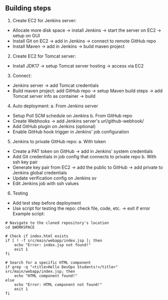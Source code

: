 ## Building steps

1. Create EC2 for Jenkins server:

- Allocate more disk space -> install Jenkins -> start the server on EC2 -> setup on GUI
- Install Git on EC2 -> add in Jenkins -> connect to remote GitHub repo
- Install Maven -> add in Jenkins -> build maven project

2. Create EC2 for Tomcat server:

- Install JDK17 -> setup Tomcat server hosting -> access via EC2

3. Connect:

- Jenkins server -> add Tomcat credentials
- Build maven project: add GitHub repo -> setup Maven build steps -> add Tomcat server info as container -> build

4. Auto deployment:
   a. From Jenkins server

- Setup Poll SCM schedule on Jenkins
  b. From GitHub repo
- Create Webhooks -> add Jenkins server's url/github-webhook/
- Add GitHub plugin on Jenkins (optional)
- Enable GitHub hook trigger in Jenkins' job configuration

5. Jenkins to private GitHub repo:
   a. With token

- Create a PAT token on GitHub -> add in Jenkins' system credentials
- Add Git credentials in job config that connects to private repo
  b. With ssh key pair
- Generate key pair from EC2 -> add the public to GitHub -> add private to Jenkins global credentials
- Update verification config on Jenkins sv
- Edit Jenkins job with ssh values

6. Testing

- Add test step before deployment
- Use script for testing the repo: check file, code, etc. -> exit if error
  Example script:

```
# Navigate to the cloned repository's location
cd $WORKSPACE

# Check if index.html exists
if [ ! -f src/main/webapp/index.jsp ]; then
    echo "Error: index.jsp not found!"
    exit 1
fi

# Search for a specific HTML component
if grep -q "<title>Hello DevOps Students!</title>" src/main/webapp/index.jsp; then
    echo "HTML component found!"
else
    echo "Error: HTML component not found!"
    exit 1
fi
```
